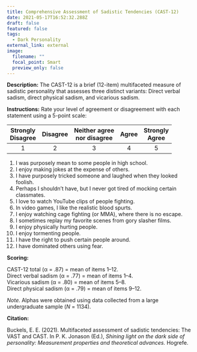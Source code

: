 ```yaml
---
title: Comprehensive Assessment of Sadistic Tendencies (CAST-12)
date: 2021-05-17T16:52:32.288Z
draft: false
featured: false
tags:
  - Dark Personality
external_link: external
image:
  filename: ""
  focal_point: Smart
  preview_only: false
---
```

**Description:** The CAST-12 is a brief (12-item) multifaceted measure of sadistic personality that assesses three distinct variants: Direct verbal sadism, direct physical sadism, and vicarious sadism.

**Instructions:** Rate your level of agreement or disagreement with each statement using a 5-point scale:

| Strongly</br>Disagree | Disagree | Neither agree<br>nor disagree | Agree | Strongly</br>Agree |
| :----: | :----: | :----: | :----: | :----: |
| 1 | 2 | 3 | 4 | 5 |


1. I was purposely mean to some people in high school.
2. I enjoy making jokes at the expense of others. 
3. I have purposely tricked someone and laughed when they looked foolish.
4. Perhaps I shouldn’t have, but I never got tired of mocking certain classmates.
5. I love to watch YouTube clips of people fighting. 
6. In video games, I like the realistic blood spurts. 
7. I enjoy watching cage fighting (or MMA), where there is no escape. 
8. I sometimes replay my favorite scenes from gory slasher films.
9. I enjoy physically hurting people. 
10. I enjoy tormenting people. 
11. I have the right to push certain people around.
12. I have dominated others using fear. 

**Scoring:**

CAST-12 total (α = .87) = mean of items 1–12. <br>
Direct verbal sadism (α = .77) = mean of items 1–4.<br>
Vicarious sadism (α = .80) = mean of items 5–8. <br>
Direct physical sadism (α = .79) = mean of items 9–12. <br>

*Note.* Alphas were obtained using data collected from a large undergraduate sample (*N* = 1134).

**Citation:** 

Buckels, E. E. (2021). Multifaceted assessment of sadistic tendencies: The VAST and CAST. In P. K. Jonason (Ed.), *Shining light on the dark side of personality: Measurement properties and theoretical advances.* Hogrefe.